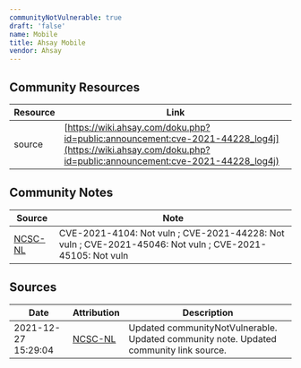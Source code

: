 ```yaml
---
communityNotVulnerable: true
draft: 'false'
name: Mobile
title: Ahsay Mobile
vendor: Ahsay
---
```



## Community Resources
| Resource | Link |
| --- | --- |
| source | [https://wiki.ahsay.com/doku.php?id=public:announcement:cve-2021-44228_log4j](https://wiki.ahsay.com/doku.php?id=public:announcement:cve-2021-44228_log4j) |

## Community Notes
| Source | Note |
| --- | --- |
| [NCSC-NL](https://github.com/NCSC-NL/log4shell/blob/main/software/README.md) | CVE-2021-4104: Not vuln ; CVE-2021-44228: Not vuln ; CVE-2021-45046: Not vuln ; CVE-2021-45105: Not vuln </ul> |

## Sources
| Date | Attribution | Description |
| --- | --- | --- |
| 2021-12-27 15:29:04 | [NCSC-NL](https://github.com/NCSC-NL/log4shell/blob/main/software/README.md) | Updated communityNotVulnerable. Updated community note. Updated community link source.  |
